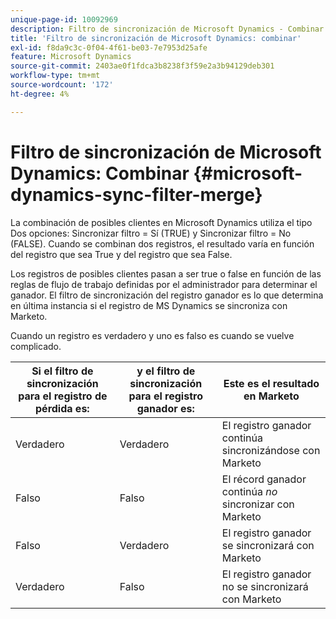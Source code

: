 ```yaml
---
unique-page-id: 10092969
description: Filtro de sincronización de Microsoft Dynamics - Combinar - Documentos de Marketo - Documentación del producto
title: 'Filtro de sincronización de Microsoft Dynamics: combinar'
exl-id: f8da9c3c-0f04-4f61-be03-7e7953d25afe
feature: Microsoft Dynamics
source-git-commit: 2403ae0f1fdca3b8238f3f59e2a3b94129deb301
workflow-type: tm+mt
source-wordcount: '172'
ht-degree: 4%

---
```


# Filtro de sincronización de Microsoft Dynamics: Combinar {#microsoft-dynamics-sync-filter-merge}

La combinación de posibles clientes en Microsoft Dynamics utiliza el tipo Dos opciones: Sincronizar filtro = Sí (TRUE) y Sincronizar filtro = No (FALSE). Cuando se combinan dos registros, el resultado varía en función del registro que sea True y del registro que sea False.

Los registros de posibles clientes pasan a ser true o false en función de las reglas de flujo de trabajo definidas por el administrador para determinar el ganador. El filtro de sincronización del registro ganador es lo que determina en última instancia si el registro de MS Dynamics se sincroniza con Marketo.

Cuando un registro es verdadero y uno es falso es cuando se vuelve complicado.

| Si el filtro de sincronización para el registro de pérdida es: | y el filtro de sincronización para el registro ganador es: | Este es el resultado en Marketo |
|---|---|---|
| Verdadero | Verdadero | El registro ganador continúa sincronizándose con Marketo |
| Falso | Falso | El récord ganador continúa _no_ sincronizar con Marketo |
| Falso | Verdadero | El registro ganador se sincronizará con Marketo |
| Verdadero | Falso | El registro ganador no se sincronizará con Marketo |
